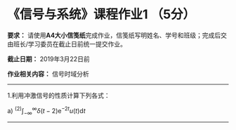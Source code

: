 # 《信号与系统》课程作业1 （5分）

**要求：** 请使用**A4大小信笺纸**完成作业，信笺纸写明姓名、学号和班级；完成后交由班长/学习委员在截止日前统一提交作业。

**截止日期：** 2019年3月22日前

**作业相关内容：** 信号时域分析

---

1.利用冲激信号的性质计算下列各式：

  a) $^ { ( 2 ) } \int _ { - \infty } ^ { \infty } \delta ( t - 2 ) \mathrm { e } ^ { - 2 t } u ( t ) \mathrm { d } t$




---


<script type="text/javascript" src="http://cdn.mathjax.org/mathjax/latest/MathJax.js?config=TeX-AMS-MML_HTMLorMML"> </script>
